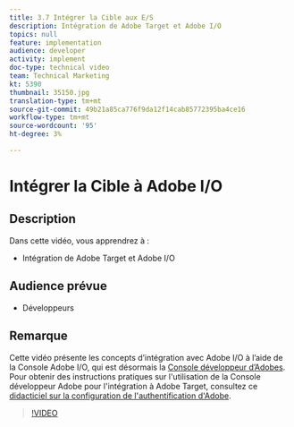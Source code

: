```yaml
---
title: 3.7 Intégrer la Cible aux E/S
description: Intégration de Adobe Target et Adobe I/O
topics: null
feature: implementation
audience: developer
activity: implement
doc-type: technical video
team: Technical Marketing
kt: 5390
thumbnail: 35150.jpg
translation-type: tm+mt
source-git-commit: 49b21a85ca776f9da12f14cab85772395ba4ce16
workflow-type: tm+mt
source-wordcount: '95'
ht-degree: 3%

---
```



# Intégrer la Cible à Adobe I/O

## Description

Dans cette vidéo, vous apprendrez à :

* Intégration de Adobe Target et Adobe I/O

## Audience prévue

* Développeurs

## Remarque

Cette vidéo présente les concepts d’intégration avec Adobe I/O à l’aide de la Console Adobe I/O, qui est désormais la [Console développeur d’Adobes](https://console.adobe.io/home). Pour obtenir des instructions pratiques sur l&#39;utilisation de la Console développeur Adobe pour l&#39;intégration à Adobe Target, consultez ce [didacticiel sur la configuration de l&#39;authentification d&#39;Adobe](https://docs.adobe.com/content/help/en/target-learn/tutorials/apis/configure-io-target-integration.html#tutorials).

>[!VIDEO](https://video.tv.adobe.com/v/35150/?quality=12)


